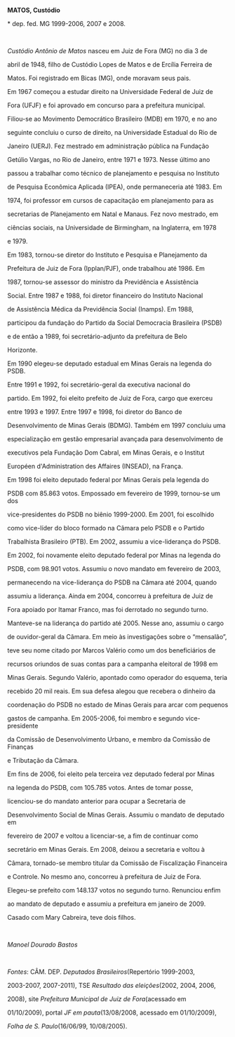 **MATOS, Custódio**



\* dep. fed. MG 1999-2006, 2007 e 2008.



 



*Custódio Antônio de Matos* nasceu em Juiz de Fora (MG) no dia 3 de

abril de 1948, filho de Custódio Lopes de Matos e de Ercília Ferreira de

Matos. Foi registrado em Bicas (MG), onde moravam seus pais.



Em 1967 começou a estudar direito na Universidade Federal de Juiz de

Fora (UFJF) e foi aprovado em concurso para a prefeitura municipal.

Filiou-se ao Movimento Democrático Brasileiro (MDB) em 1970, e no ano

seguinte concluiu o curso de direito, na Universidade Estadual do Rio de

Janeiro (UERJ). Fez mestrado em administração pública na Fundação

Getúlio Vargas, no Rio de Janeiro, entre 1971 e 1973. Nesse último ano

passou a trabalhar como técnico de planejamento e pesquisa no Instituto

de Pesquisa Econômica Aplicada (IPEA), onde permaneceria até 1983. Em

1974, foi professor em cursos de capacitação em planejamento para as

secretarias de Planejamento em Natal e Manaus. Fez novo mestrado, em

ciências sociais, na Universidade de Birmingham, na Inglaterra, em 1978

e 1979.



Em 1983, tornou-se diretor do Instituto e Pesquisa e Planejamento da

Prefeitura de Juiz de Fora (Ipplan/PJF), onde trabalhou até 1986. Em

1987, tornou-se assessor do ministro da Previdência e Assistência

Social. Entre 1987 e 1988, foi diretor financeiro do Instituto Nacional

de Assistência Médica da Previdência Social (Inamps). Em 1988,

participou da fundação do Partido da Social Democracia Brasileira (PSDB)

e de então a 1989, foi secretário-adjunto da prefeitura de Belo

Horizonte.



Em 1990 elegeu-se deputado estadual em Minas Gerais na legenda do PSDB.

Entre 1991 e 1992, foi secretário-geral da executiva nacional do

partido. Em 1992, foi eleito prefeito de Juiz de Fora, cargo que exerceu

entre 1993 e 1997. Entre 1997 e 1998, foi diretor do Banco de

Desenvolvimento de Minas Gerais (BDMG). Também em 1997 concluiu uma

especialização em gestão empresarial avançada para desenvolvimento de

executivos pela Fundação Dom Cabral, em Minas Gerais, e o Institut

Européen d'Administration des Affaires (INSEAD), na França.



Em 1998 foi eleito deputado federal por Minas Gerais pela legenda do

PSDB com 85.863 votos. Empossado em fevereiro de 1999, tornou-se um dos

vice-presidentes do PSDB no biênio 1999-2000. Em 2001, foi escolhido

como vice-líder do bloco formado na Câmara pelo PSDB e o Partido

Trabalhista Brasileiro (PTB). Em 2002, assumiu a vice-liderança do PSDB.



Em 2002, foi novamente eleito deputado federal por Minas na legenda do

PSDB, com 98.901 votos. Assumiu o novo mandato em fevereiro de 2003,

permanecendo na vice-liderança do PSDB na Câmara até 2004, quando

assumiu a liderança. Ainda em 2004, concorreu à prefeitura de Juiz de

Fora apoiado por Itamar Franco, mas foi derrotado no segundo turno.

Manteve-se na liderança do partido até 2005. Nesse ano, assumiu o cargo

de ouvidor-geral da Câmara. Em meio às investigações sobre o “mensalão”,

teve seu nome citado por Marcos Valério como um dos beneficiários de

recursos oriundos de suas contas para a campanha eleitoral de 1998 em

Minas Gerais. Segundo Valério, apontado como operador do esquema, teria

recebido 20 mil reais. Em sua defesa alegou que recebera o dinheiro da

coordenação do PSDB no estado de Minas Gerais para arcar com pequenos

gastos de campanha. Em 2005-2006, foi membro e segundo vice-presidente

da Comissão de Desenvolvimento Urbano, e membro da Comissão de Finanças

e Tributação da Câmara.



Em fins de 2006, foi eleito pela terceira vez deputado federal por Minas

na legenda do PSDB, com 105.785 votos. Antes de tomar posse,

licenciou-se do mandato anterior para ocupar a Secretaria de

Desenvolvimento Social de Minas Gerais. Assumiu o mandato de deputado em

fevereiro de 2007 e voltou a licenciar-se, a fim de continuar como

secretário em Minas Gerais. Em 2008, deixou a secretaria e voltou à

Câmara, tornado-se membro titular da Comissão de Fiscalização Financeira

e Controle. No mesmo ano, concorreu à prefeitura de Juiz de Fora.

Elegeu-se prefeito com 148.137 votos no segundo turno. Renunciou enfim

ao mandato de deputado e assumiu a prefeitura em janeiro de 2009.



Casado com Mary Cabreira, teve dois filhos.



 



*Manoel Dourado Bastos*



 



*Fontes*: CÂM. DEP. *Deputados Brasileiros*(Repertório 1999-2003,

2003-2007, 2007-2011), TSE *Resultado das eleições*(2002, 2004, 2006,

2008), site *Prefeitura Municipal de Juiz de Fora*(acessado em

01/10/2009), portal *JF em pauta*(13/08/2008, acessado em 01/10/2009),

*Folha de S. Paulo*(16/06/99, 10/08/2005).

